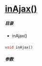 [inAjax()](http://twinh.github.com/widget/api/inAjax)
=====================================================



##### 目录
* inAjax()

### 
```php
void inAjax()
```

##### 参数

